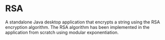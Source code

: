 # RSA
A standalone Java desktop application that encrypts a string using the RSA encryption algorithm.
The RSA algorithm has been implemented in the application from scratch using modular exponentiation.
